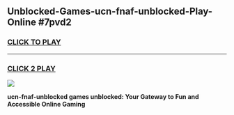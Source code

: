 
## Unblocked-Games-ucn-fnaf-unblocked-Play-Online #7pvd2
<h3>
<a href="https://news.freeplayer.one?title=ucn-fnaf-unblocked&ref=3">CLICK TO PLAY</a></h3>
<hr>

<h3>
<a href="https://news.freeplayer.one?title=ucn-fnaf-unblocked&ref=3">CLICK 2 PLAY</a>
  
</h3>

<a href="https://news.freeplayer.one?title=ucn-fnaf-unblocked&ref=3"><img src="https://clearcache.store/games.png"></a>


**ucn-fnaf-unblocked games unblocked: Your Gateway to Fun and Accessible Online Gaming**
